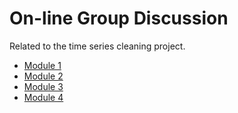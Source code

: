 # On-line Group Discussion 

Related to the time series cleaning project. 

* [Module 1](module_01.md)
* [Module 2](module_02.md)
* [Module 3](module_03.md)
* [Module 4](module_04.md)





